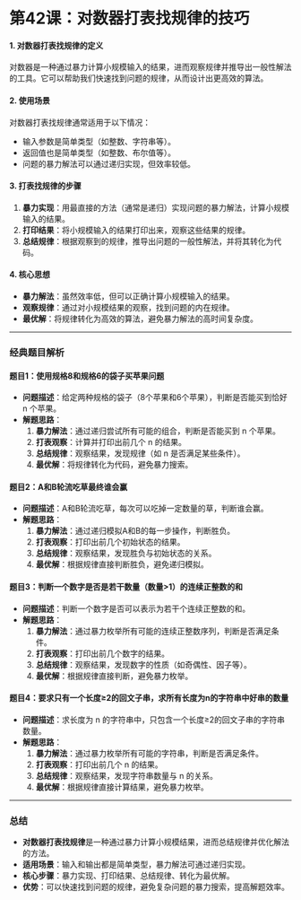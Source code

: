 # **第42课：对数器打表找规律的技巧**

#### **1. 对数器打表找规律的定义**

对数器是一种通过暴力计算小规模输入的结果，进而观察规律并推导出一般性解法的工具。它可以帮助我们快速找到问题的规律，从而设计出更高效的算法。

#### **2. 使用场景**

对数器打表找规律通常适用于以下情况：

- 输入参数是简单类型（如整数、字符串等）。
- 返回值也是简单类型（如整数、布尔值等）。
- 问题的暴力解法可以通过递归实现，但效率较低。

#### **3. 打表找规律的步骤**

1. **暴力实现**：用最直接的方法（通常是递归）实现问题的暴力解法，计算小规模输入的结果。
2. **打印结果**：将小规模输入的结果打印出来，观察这些结果的规律。
3. **总结规律**：根据观察到的规律，推导出问题的一般性解法，并将其转化为代码。

#### **4. 核心思想**

- **暴力解法**：虽然效率低，但可以正确计算小规模输入的结果。
- **观察规律**：通过对小规模结果的观察，找到问题的内在规律。
- **最优解**：将规律转化为高效的算法，避免暴力解法的高时间复杂度。

------

### **经典题目解析**

#### **题目1：使用规格8和规格6的袋子买苹果问题**

- **问题描述**：给定两种规格的袋子（8个苹果和6个苹果），判断是否能买到恰好 n 个苹果。
- **解题思路**：
  1. **暴力解法**：通过递归尝试所有可能的组合，判断是否能买到 n 个苹果。
  2. **打表观察**：计算并打印出前几个 n 的结果。
  3. **总结规律**：观察结果，发现规律（如 n 是否满足某些条件）。
  4. **最优解**：将规律转化为代码，避免暴力搜索。

#### **题目2：A和B轮流吃草最终谁会赢**

- **问题描述**：A和B轮流吃草，每次可以吃掉一定数量的草，判断谁会赢。
- **解题思路**：
  1. **暴力解法**：通过递归模拟A和B的每一步操作，判断胜负。
  2. **打表观察**：打印出前几个初始状态的结果。
  3. **总结规律**：观察结果，发现胜负与初始状态的关系。
  4. **最优解**：根据规律直接判断胜负，避免递归模拟。

#### **题目3：判断一个数字是否是若干数量（数量>1）的连续正整数的和**

- **问题描述**：判断一个数字是否可以表示为若干个连续正整数的和。
- **解题思路**：
  1. **暴力解法**：通过暴力枚举所有可能的连续正整数序列，判断是否满足条件。
  2. **打表观察**：打印出前几个数字的结果。
  3. **总结规律**：观察结果，发现数字的性质（如奇偶性、因子等）。
  4. **最优解**：根据规律直接判断，避免暴力枚举。

#### **题目4：要求只有一个长度≥2的回文子串，求所有长度为n的字符串中好串的数量**

- **问题描述**：求长度为 n 的字符串中，只包含一个长度≥2的回文子串的字符串数量。
- **解题思路**：
  1. **暴力解法**：通过暴力枚举所有可能的字符串，判断是否满足条件。
  2. **打表观察**：打印出前几个 n 的结果。
  3. **总结规律**：观察结果，发现字符串数量与 n 的关系。
  4. **最优解**：根据规律直接计算结果，避免暴力枚举。

------

### **总结**

- **对数器打表找规律**是一种通过暴力计算小规模结果，进而总结规律并优化解法的方法。
- **适用场景**：输入和输出都是简单类型，暴力解法可通过递归实现。
- **核心步骤**：暴力实现、打印结果、总结规律、转化为最优解。
- **优势**：可以快速找到问题的规律，避免复杂问题的暴力搜索，提高解题效率。

